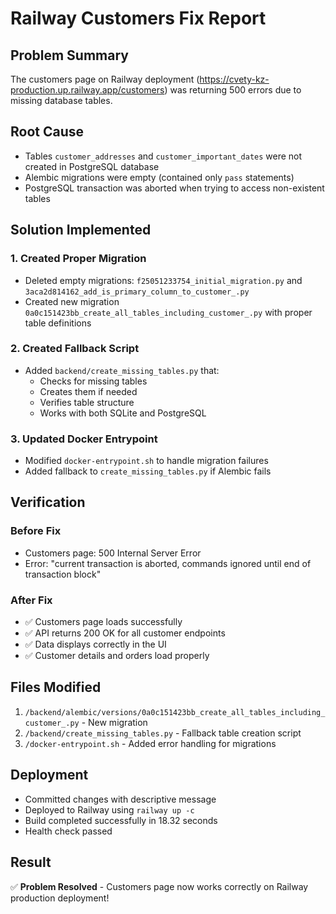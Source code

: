 # Railway Customers Fix Report

## Problem Summary
The customers page on Railway deployment (https://cvety-kz-production.up.railway.app/customers) was returning 500 errors due to missing database tables.

## Root Cause
- Tables `customer_addresses` and `customer_important_dates` were not created in PostgreSQL database
- Alembic migrations were empty (contained only `pass` statements)
- PostgreSQL transaction was aborted when trying to access non-existent tables

## Solution Implemented

### 1. Created Proper Migration
- Deleted empty migrations: `f25051233754_initial_migration.py` and `3aca2d814162_add_is_primary_column_to_customer_.py`
- Created new migration `0a0c151423bb_create_all_tables_including_customer_.py` with proper table definitions

### 2. Created Fallback Script
- Added `backend/create_missing_tables.py` that:
  - Checks for missing tables
  - Creates them if needed
  - Verifies table structure
  - Works with both SQLite and PostgreSQL

### 3. Updated Docker Entrypoint
- Modified `docker-entrypoint.sh` to handle migration failures
- Added fallback to `create_missing_tables.py` if Alembic fails

## Verification

### Before Fix
- Customers page: 500 Internal Server Error
- Error: "current transaction is aborted, commands ignored until end of transaction block"

### After Fix
- ✅ Customers page loads successfully
- ✅ API returns 200 OK for all customer endpoints
- ✅ Data displays correctly in the UI
- ✅ Customer details and orders load properly

## Files Modified
1. `/backend/alembic/versions/0a0c151423bb_create_all_tables_including_customer_.py` - New migration
2. `/backend/create_missing_tables.py` - Fallback table creation script
3. `/docker-entrypoint.sh` - Added error handling for migrations

## Deployment
- Committed changes with descriptive message
- Deployed to Railway using `railway up -c`
- Build completed successfully in 18.32 seconds
- Health check passed

## Result
✅ **Problem Resolved** - Customers page now works correctly on Railway production deployment!
